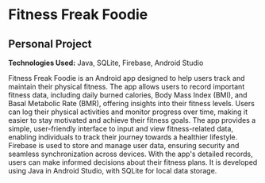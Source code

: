 # Fitness Freak Foodie
## Personal Project

**Technologies Used:** Java, SQLite, Firebase, Android Studio

Fitness Freak Foodie is an Android app designed to help users track and maintain their physical fitness. The app allows users to record important fitness data, including daily burned calories, Body Mass Index (BMI), and Basal Metabolic Rate (BMR), offering insights into their fitness levels. Users can log their physical activities and monitor progress over time, making it easier to stay motivated and achieve their fitness goals. The app provides a simple, user-friendly interface to input and view fitness-related data, enabling individuals to track their journey towards a healthier lifestyle. Firebase is used to store and manage user data, ensuring security and seamless synchronization across devices. With the app's detailed records, users can make informed decisions about their fitness plans. It is developed using Java in Android Studio, with SQLite for local data storage.

